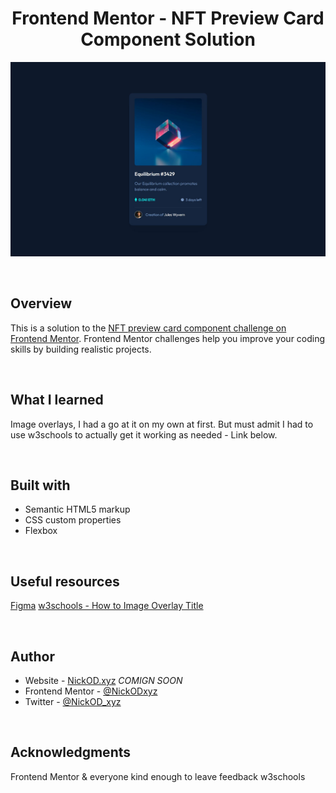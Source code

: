 <h1 align="center">Frontend Mentor - NFT Preview Card Component Solution</h1>

<img src="https://github.com/NickODxyz/FM-nft-preview-card-component-main/blob/main/Preview.JPG?raw=true" ></img>

<br>

## Overview

This is a solution to the [NFT preview card component challenge on Frontend Mentor](https://www.frontendmentor.io/challenges/nft-preview-card-component-SbdUL_w0U). Frontend Mentor challenges help you improve your coding skills by building realistic projects. 

<br>

## What I learned

Image overlays, I had a go at it on my own at first. But must admit I had to use w3schools to actually get it working as needed - Link below.

<br>

## Built with 

- Semantic HTML5 markup
- CSS custom properties
- Flexbox

<br>

## Useful resources

[Figma](https://www.figma.com)
[w3schools - How to Image Overlay Title](https://www.w3schools.com/howto/howto_css_image_overlay_title.asp)

<br>

## Author

- Website - [NickOD.xyz](http://www.NickOD.xyz) <em>COMIGN SOON</em>
- Frontend Mentor - [@NickODxyz](https://www.frontendmentor.io/profile/NickODxyz)
- Twitter - [@NickOD_xyz](https://twitter.com/NickOD_xyz)

<br>

## Acknowledgments

Frontend Mentor & everyone kind enough to leave feedback
w3schools
